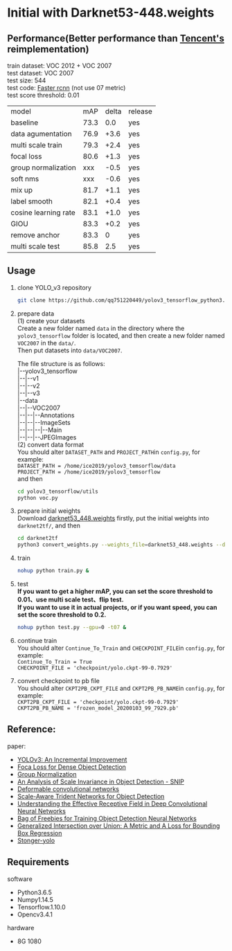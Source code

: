 # Initial with Darknet53-448.weights
## Performance(Better performance than [Tencent's](https://github.com/TencentYoutuResearch/ObjectDetection-OneStageDet/tree/master/yolo) reimplementation)<br>
train dataset: VOC 2012 + VOC 2007<br>
test dataset: VOC 2007<br>
test size: 544<br>
test code: [Faster rcnn](https://github.com/rbgirshick/py-faster-rcnn/blob/master/lib/datasets/voc_eval.py) (not use 07 metric)<br>
test score threshold: 0.01<br>

<table>
   <tr><td>model</td><td>mAP</td><td>delta</td><td>release</td></tr>
   <tr><td>baseline</td><td>73.3</td><td>0.0</td><td>yes</td></tr>
   <tr><td>data agumentation</td><td>76.9</td><td>+3.6</td><td>yes</td></tr>
   <tr><td>multi scale train</td><td>79.3</td><td>+2.4</td><td>yes</td></tr>
   <tr><td>focal loss</td><td>80.6</td><td>+1.3</td><td>yes</td></tr>
   <tr><td>group normalization</td><td>xxx</td><td>-0.5</td><td>yes</td></tr>
   <tr><td>soft nms</td><td>xxx</td><td>-0.6</td><td>yes</td></tr>
   <tr><td>mix up</td><td>81.7</td><td>+1.1</td><td>yes</td></tr>
   <tr><td>label smooth</td><td>82.1</td><td>+0.4</td><td>yes</td></tr>
   <tr><td>cosine learning rate</td><td>83.1</td><td>+1.0</td><td>yes</td></tr>
   <tr><td>GIOU</td><td>83.3</td><td>+0.2</td><td>yes</td></tr>
   <tr><td>remove anchor</td><td>83.3</td><td>0</td><td>yes</td></tr>
   <tr><td>multi scale test</td><td>85.8</td><td>2.5</td><td>yes</td></tr>
</table>

## Usage
1. clone YOLO_v3 repository
    ``` bash
    git clone https://github.com/qq751220449/yolov3_tensorflow_python3.git
    ```
2. prepare data<br>
    (1) create your datasets<br>
    Create a new folder named `data` in the directory where the `yolov3_tensorflow` folder 
    is located, and then create a new folder named `VOC2007` in the `data/`.<br>
    Then put datasets into `data/VOC2007`.
    
    The file structure is as follows:<br>
    |--yolov3_tensorflow<br>
    |--|--v1<br>
    |--|--v2<br>
    |--|--v3<br>
    |--data<br>
    |--|--VOC2007<br>
    |--|--|--Annotations<br>
    |--|--|--ImageSets<br>
    |--|--|--|--Main<br>
    |--|--|--JPEGImages<br>
    (2) convert data format<br>
    You should alter `DATASET_PATH` and `PROJECT_PATH`in `config.py`, for example:<br>
    `DATASET_PATH = /home/ice2019/yolov3_temsorflow/data`<br>
    `PROJECT_PATH = /home/ice2019/yolov3_temsorflow`<br>
    and then<br>
    ```bash
    cd yolov3_tensorflow/utils
    python voc.py
    ```
3. prepare initial weights<br>
    Download [darknet53_448.weights](https://pjreddie.com/media/files/darknet53_448.weights) firstly, 
    put the initial weights into `darknet2tf/`, and then 
    ```bash
    cd darknet2tf
    python3 convert_weights.py --weights_file=darknet53_448.weights --data_format=NHWC
    ``` 

4. train<br>
    ``` bash
    nohup python train.py &
    ```
5. test<br>
    **If you want to get a higher mAP, you can set the score threshold to 0.01、use multi scale test、flip test.<br>
    If you want to use it in actual projects, or if you want speed, you can set the score threshold to 0.2.<br>**
    ``` bash
    nohup python test.py --gpu=0 -t07 &
    ```
6. continue train<br>
    You should alter `Continue_To_Train` and `CHECKPOINT_FILE`in `config.py`, for example:<br>
    `Continue_To_Train = True`<br>
    `CHECKPOINT_FILE = 'checkpoint/yolo.ckpt-99-0.7929'`<br>
    
7. convert checkpoint to pb file<br>
    You should alter `CKPT2PB_CKPT_FILE` and `CKPT2PB_PB_NAME`in `config.py`, for example:<br>
    `CKPT2PB_CKPT_FILE = 'checkpoint/yolo.ckpt-99-0.7929'`<br>
    `CKPT2PB_PB_NAME = 'frozen_model_20200103_99_7929.pb'`<br>
     
## Reference:<br>
paper: <br>
- [YOLOv3: An Incremental Improvement](https://arxiv.org/abs/1804.02767)<br>
- [Foca Loss for Dense Object Detection](https://arxiv.org/abs/1708.02002)<br>
- [Group Normalization](https://arxiv.org/abs/1803.08494)<br>
- [An Analysis of Scale Invariance in Object Detection - SNIP](https://arxiv.org/abs/1711.08189)<br>
- [Deformable convolutional networks](https://arxiv.org/abs/1811.11168)<br>
- [Scale-Aware Trident Networks for Object Detection](https://arxiv.org/abs/1901.01892)<br>
- [Understanding the Effective Receptive Field in Deep Convolutional Neural Networks](https://arxiv.org/abs/1701.04128)<br>
- [Bag of Freebies for Training Object Detection Neural Networks](https://arxiv.org/pdf/1902.04103.pdf)<br>
- [Generalized Intersection over Union: A Metric and A Loss for Bounding Box Regression](https://arxiv.org/abs/1902.09630)<br>
- [Stonger-yolo](https://github.com/Stinky-Tofu/Stronger-yolo)<br>
 
## Requirements
software
- Python3.6.5 <br>
- Numpy1.14.5<br>
- Tensorflow.1.10.0 <br>
- Opencv3.4.1 <br>

hardware
- 8G 1080
